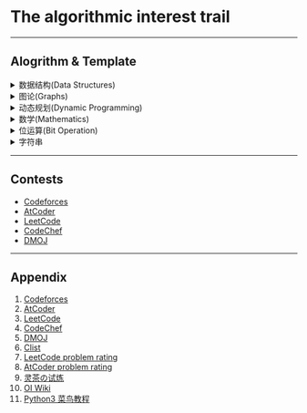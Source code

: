 # The algorithmic interest trail

[//]: 重拾算法兴趣，保存比赛记录，总结收集算法模板。

[123]: https://baidu.com

---

## Alogrithm & Template

<details>
  <summary>数据结构(Data Structures)</summary>
  
  * [并查集DSU(Disjoint Set Union)](/Template/dsu.py)
  * [树状数组(Binary Indexed Tree)](/Template/bit.py)
  * 线段数
</details>

<details>
  <summary>图论(Graphs)</summary>

  * 拓扑排序TopoSort
  * 双向BFS
  * [最近公共祖先(Least Common Ancestors)](/Template/lca.py)
</details>

<details>
  <summary>动态规划(Dynamic Programming)</summary>

  * 线性DP
    * [LIS最长上升子序列](/Template/lis.py)
  * 数位DP
  * 树形DP
</details>

<details>
  <summary>数学(Mathematics)</summary>

  * 质数(Prime Number)
  * 质因子(Prime Factors)
  * 逆元(Inverse Element)
  * 组合数(Combinations)
  * 容斥(Include/Exclude)
  * [isqrt(Integer Sqrt)](/Template/isqrt.py)
  * [超几何分布(Hypergeometric Distribution)](/Template/hypergeometricDistribution.md)
  * [卡塔兰数(Catalan)](/Template/catalan.md)
</details>

<details>
  <summary>位运算(Bit Operation)</summary>

  * 二进制分组
  * 按位或运算
  * 数字异或运算
</details>

<details>
  <summary>字符串</summary>

  * [字典树(Trie)](/Template/trie.py)
  * [异或字典树(01Trie)](/Template/binaryTrie.py)
  * KMP
</details>

---

## Contests

* [Codeforces](/Contests/CodeforcesPython/)
* [AtCoder](/Contests/AtCoderPython/)
* [LeetCode](/Contests/LeetCodePython/)
* [CodeChef](Contests/CodeChef/)
* [DMOJ](/Contests/DMOJ/)

---

## Appendix

1. [Codeforces](https://codeforces.com/)
2. [AtCoder](https://atcoder.jp/home)
3. [LeetCode](https://leetcode.cn/)
4. [CodeChef](https://www.codechef.com/)
5. [DMOJ](https://dmoj.ca/)
6. [Clist](https://clist.by/)
7. [LeetCode problem rating](https://zerotrac.github.io/leetcode_problem_rating/#/)
8. [AtCoder problem rating](https://kenkoooo.com/atcoder/#/list/)
9. [灵茶の试炼](https://docs.qq.com/sheet/DWGFoRGVZRmxNaXFz?tab=BB08J2)
10. [OI Wiki](https://oi-wiki.org/)
11. [Python3 菜鸟教程](https://www.runoob.com/python3/python3-tutorial.html)